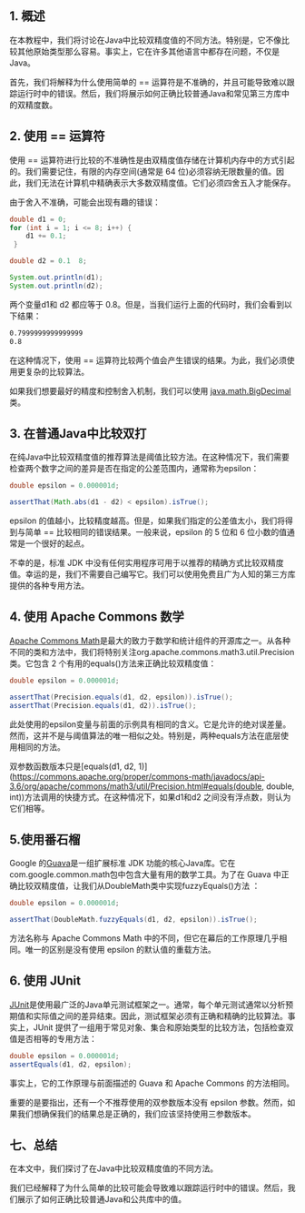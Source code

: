 ## 1. 概述

在本教程中，我们将讨论在Java中比较双精度值的不同方法。特别是，它不像比较其他原始类型那么容易。事实上，它在许多其他语言中都存在问题，不仅是 Java。

首先，我们将解释为什么使用简单的 == 运算符是不准确的，并且可能导致难以跟踪运行时中的错误。然后，我们将展示如何正确比较普通Java和常见第三方库中的双精度数。

## 2. 使用 == 运算符

使用 == 运算符进行比较的不准确性是由双精度值存储在计算机内存中的方式引起的。我们需要记住，有限的内存空间(通常是 64 位)必须容纳无限数量的值。因此，我们无法在计算机中精确表示大多数双精度值。它们必须四舍五入才能保存。

由于舍入不准确，可能会出现有趣的错误：

```java
double d1 = 0;
for (int i = 1; i <= 8; i++) {
    d1 += 0.1;
 }

double d2 = 0.1  8;

System.out.println(d1);
System.out.println(d2);
```

两个变量d1和 d2 都应等于 0.8。但是，当我们运行上面的代码时，我们会看到以下结果：

```bash
0.7999999999999999
0.8
```

在这种情况下，使用 == 运算符比较两个值会产生错误的结果。为此，我们必须使用更复杂的比较算法。

如果我们想要最好的精度和控制舍入机制，我们可以使用 [java.math.BigDecimal](https://www.baeldung.com/java-bigdecimal-biginteger)类。

## 3. 在普通Java中比较双打

在纯Java中比较双精度值的推荐算法是阈值比较方法。在这种情况下，我们需要检查两个数字之间的差异是否在指定的公差范围内，通常称为epsilon：

```java
double epsilon = 0.000001d;

assertThat(Math.abs(d1 - d2) < epsilon).isTrue();
```

epsilon 的值越小，比较精度越高。但是，如果我们指定的公差值太小，我们将得到与简单 == 比较相同的错误结果。一般来说，epsilon 的 5 位和 6 位小数的值通常是一个很好的起点。

不幸的是，标准 JDK 中没有任何实用程序可用于以推荐的精确方式比较双精度值。幸运的是，我们不需要自己编写它。我们可以使用免费且广为人知的第三方库提供的各种专用方法。

## 4. 使用 Apache Commons 数学

[Apache Commons Math](https://www.baeldung.com/apache-commons-math)是最大的致力于数学和统计组件的开源库之一。从各种不同的类和方法中，我们将特别关注org.apache.commons.math3.util.Precision类。它包含 2 个有用的equals()方法来正确比较双精度值：

```java
double epsilon = 0.000001d;

assertThat(Precision.equals(d1, d2, epsilon)).isTrue();
assertThat(Precision.equals(d1, d2)).isTrue();
```

此处使用的epsilon变量与前面的示例具有相同的含义。它是允许的绝对误差量。然而，这并不是与阈值算法的唯一相似之处。特别是，两种equals方法在底层使用相同的方法。

双参数函数版本只是[equals(d1, d2, 1)](https://commons.apache.org/proper/commons-math/javadocs/api-3.6/org/apache/commons/math3/util/Precision.html#equals(double, double, int))方法调用的快捷方式。在这种情况下，如果d1和d2 之间没有浮点数，则认为它们相等。 

## 5.使用番石榴

Google 的[Guava](https://www.baeldung.com/guava-guide)是一组扩展标准 JDK 功能的核心Java库。它在com.google.common.math包中包含大量有用的数学工具。为了在 Guava 中正确比较双精度值，让我们从DoubleMath类中实现fuzzyEquals()方法 ：

```java
double epsilon = 0.000001d;

assertThat(DoubleMath.fuzzyEquals(d1, d2, epsilon)).isTrue();
```

方法名称与 Apache Commons Math 中的不同，但它在幕后的工作原理几乎相同。唯一的区别是没有使用 epsilon 的默认值的重载方法。

## 6. 使用 JUnit

[JUnit](https://www.baeldung.com/junit)是使用最广泛的Java单元测试框架之一。通常，每个单元测试通常以分析预期值和实际值之间的差异结束。因此，测试框架必须有正确和精确的比较算法。事实上，JUnit 提供了一组用于常见对象、集合和原始类型的比较方法，包括检查双值是否相等的专用方法：

```java
double epsilon = 0.000001d;
assertEquals(d1, d2, epsilon);
```

事实上，它的工作原理与前面描述的 Guava 和 Apache Commons 的方法相同。

重要的是要指出，还有一个不推荐使用的双参数版本没有 epsilon 参数。然而，如果我们想确保我们的结果总是正确的，我们应该坚持使用三参数版本。

## 七、总结

在本文中，我们探讨了在Java中比较双精度值的不同方法。

我们已经解释了为什么简单的比较可能会导致难以跟踪运行时中的错误。然后，我们展示了如何正确比较普通Java和公共库中的值。